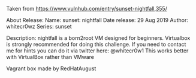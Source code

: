 Taken from https://www.vulnhub.com/entry/sunset-nightfall,355/ 

About Release:
    Name: sunset: nightfall
    Date release: 29 Aug 2019
    Author: whitecr0wz
    Series: sunset

Description:
    nightfall is a born2root VM designed for beginners.
    Virtualbox is strongly recommended for doing this challenge.
    If you need to contact me for hints you can do it via twitter here: @whitecr0w1
    This works better with VirtualBox rather than VMware 

Vagrant box made by RedHatAugust
